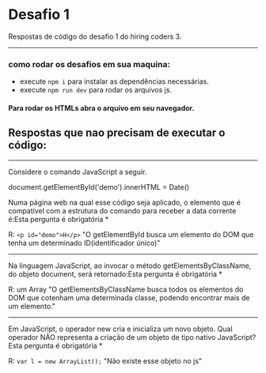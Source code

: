 # Desafio 1

Respostas de código do desafio 1 do hiring coders 3.

----

### como rodar os desafios em sua maquina:
- execute ``npm i`` para instalar as dependências necessárias.
- execute ``npm run dev`` para rodar os arquivos js.

#### Para rodar os HTMLs abra o arquivo em seu navegador.

## Respostas que nao precisam de executar o código:

----

Considere o comando JavaScript a seguir.

document.getElementById('demo').innerHTML = Date()

Numa página web na qual esse código seja aplicado, o elemento que é compatível com a estrutura do comando para receber a data corrente é:Esta pergunta é obrigatória *

R: ``<p id="demo">H</p>`` "O getElementById busca um elemento do DOM que tenha um determinado ID(identificador único)"

----

Na linguagem JavaScript, ao invocar o método getElementsByClassName, do objeto document, será retornado:Esta pergunta é obrigatória *

R: um Array "O getElementsByClassName busca todos os elementos do DOM que cotenham uma determinada classe, podendo encontrar mais de um elemento." 

----

Em JavaScript, o operador new cria e inicializa um novo objeto.
Qual operador NÃO representa a criação de um objeto de tipo nativo JavaScript?Esta pergunta é obrigatória *

R: ``var l = new ArrayList();`` "Não existe esse objeto no js"

